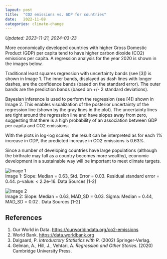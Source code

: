 ```yaml
---
layout: post
title:  "CO2 emissions vs. GDP for countries"
date:   2022-11-08
categories: climate-change
---
```

_Updated: 2023-11-21, 2024-03-23_

More economically developed countries with higher Gross Domestic Product (GDP) per capita tend to have higher carbon dioxide (CO2) emissions per capita. A regression analysis for the year 2020 is shown in the images below.

Traditional least squares regression with uncertainty bands (see [3]) is shown in Image 1.  The inner bands, displayed as dash lines with longer dashes, are the confidence bands (based on the standard error). The outer bands are the prediction bands (based on +/- 2 standard deviations).

Bayesian inference is used to perform the regression (see [4]) shown in Image 2. This enables visualization of the posterior uncertainty of the regression line (shown by the gray lines in the plot). The uncertainty lines are tight around the regression line and have slopes away from zero, suggesting that there is a high probability of an association between GDP per capita and CO2 emissions.

With the plots in log-log scales, the result can be interpreted as for each 1% increase in GDP, the predicted increase in CO2 emissions is 0.63%.

Since a number of developing countries have large populations (although the birthrate may fall as a country becomes more wealthy), economic development in a sustainable way will be important to meet climate targets.

![Image 1](/patrick_blog/assets/images/climate-change/gdp_fit_loglog_country_CO2_GDP_2020_bands_2211v3.png)  
Image 1: Slope: Median = 0.63, Std. Error = 0.03. Residual standard error = 0.44. p-value: < 2.2e-16. Data Sources [1-2]

![Image 2](/patrick_blog/assets/images/climate-change/gdp_fit_loglog_country_CO2_GDP_2020_2211v3.png)  
Image 2: Slope: Median = 0.63, MAD_SD = 0.03. Sigma: Median = 0.44, MAD_SD = 0.02 . Data Sources [1-2]

## References

1. Our World in Data. <https://ourworldindata.org/co2-emissions>
2. World Bank. <https://data.worldbank.org>
3. Dalgaard, P. _Introductory Statistics with R_. (2002) Springer-Verlag.
4. Gelman, A., Hill, J., Vehtari, A. _Regression and Other Stories_. (2020) Cambridge University Press.
